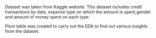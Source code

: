 
Dataset was taken from Kaggle website. This dataset includes credit transactions by date, expense type on which the amount is spent,gender and amount of money spent on each type. 

Pivot table was created to carry out the EDA to find out various insights from the dataset.
